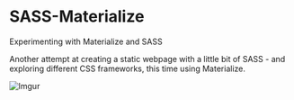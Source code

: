 # SASS-Materialize
Experimenting with Materialize and SASS

Another attempt at creating a static webpage with a little bit of SASS - and exploring different CSS frameworks, this time using Materialize. 





![Imgur](https://i.imgur.com/YZiIeae.gif)
